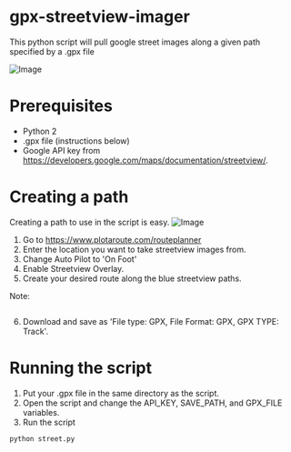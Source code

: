 # gpx-streetview-imager
This python script will pull google street images along a given path specified by a .gpx file

![Image](https://i.imgur.com/DJVnF7e.png)

# Prerequisites
- Python 2
- .gpx file (instructions below)
- Google API key from https://developers.google.com/maps/documentation/streetview/.

# Creating a path
Creating a path to use in the script is easy.
![Image](https://i.imgur.com/J8HoO1n.png)
1) Go to https://www.plotaroute.com/routeplanner
2) Enter the location you want to take streetview images from.
3) Change Auto Pilot to 'On Foot'
4) Enable Streetview Overlay.
5) Create your desired route along the blue streetview paths.

Note: <br/>
```The points plotted shown on the top right corner is a good indiction of how many images the script will pull along the given path.
```

6) Download and save as 'File type: GPX, File Format: GPX, GPX TYPE: Track'. 

# Running the script
1) Put your .gpx file in the same directory as the script.
2) Open the script and change the API_KEY, SAVE_PATH, and GPX_FILE variables.
3) Run the script
```Python
python street.py
```
